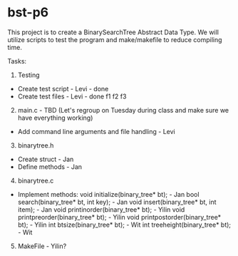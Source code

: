 # bst-p6
This project is to create a BinarySearchTree Abstract Data Type. We will utilize scripts to test the program and make/makefile to reduce compiling time.

Tasks:

1. Testing
- Create test script - Levi - done
- Create test files - Levi - done
	f1
	f2
	f3

2. main.c - TBD (Let's regroup on Tuesday during class and make sure we have everything working)
- Add command line arguments and file handling - Levi

3. binarytree.h
- Create struct - Jan 
- Define methods - Jan 

4. binarytree.c
- Implement methods:
	void initialize(binary_tree* bt); - Jan 
	bool search(binary_tree* bt, int key); - Jan 
	void insert(binary_tree* bt, int item); - Jan 
	void printinorder(binary_tree* bt); - Yilin 
	void printpreorder(binary_tree* bt); - Yilin 
	void printpostorder(binary_tree* bt); - Yilin 
	int btsize(binary_tree* bt); - Wit
	int treeheight(binary_tree* bt); - Wit

5. MakeFile - Yilin? 

